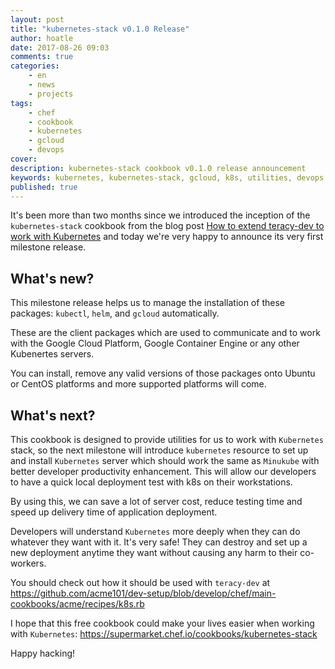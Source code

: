 ```yaml
---
layout: post
title: "kubernetes-stack v0.1.0 Release"
author: hoatle
date: 2017-08-26 09:03
comments: true
categories:
    - en
    - news
    - projects
tags:
    - chef
    - cookbook
    - kubernetes
    - gcloud
    - devops
cover: 
description: kubernetes-stack cookbook v0.1.0 release announcement
keywords: kubernetes, kubernetes-stack, gcloud, k8s, utilities, devops
published: true
---
```


It's been more than two months since we introduced the inception of the `kubernetes-stack` cookbook
from the blog post [How to extend teracy-dev to work with Kubernetes](/2017/06/15/how-to-extend-teracy-dev-to-work-with-kubernetes/) and today we're
very happy to announce its very first milestone release.

<!-- more -->

## What's new?

This milestone release helps us to manage the installation of these packages: `kubectl`, `helm`,
and `gcloud` automatically.

These are the client packages which are used to communicate and to work with the Google Cloud Platform,
Google Container Engine or any other Kubenertes servers.

You can install, remove any valid versions of those packages onto Ubuntu or CentOS platforms and more
supported platforms will come.


## What's next?

This cookbook is designed to provide utilities for us to work with `Kubernetes` stack, so the next
milestone will introduce `kubernetes` resource to set up and install `Kubernetes` server which
should work the same as `Minukube` with better developer productivity enhancement. This
will allow our developers to have a quick local deployment test with k8s on their workstations.

By using this, we can save a lot of server cost, reduce testing time and speed up delivery time of
application deployment.

Developers will understand `Kubernetes` more deeply when they can do whatever they want with it.
It's very safe! They can destroy and set up a new deployment anytime they want without causing any
harm to their co-workers.

You should check out how it should be used with `teracy-dev` at https://github.com/acme101/dev-setup/blob/develop/chef/main-cookbooks/acme/recipes/k8s.rb

I hope that this free cookbook could make your lives easier when working with `Kubernetes`:
https://supermarket.chef.io/cookbooks/kubernetes-stack

Happy hacking!

